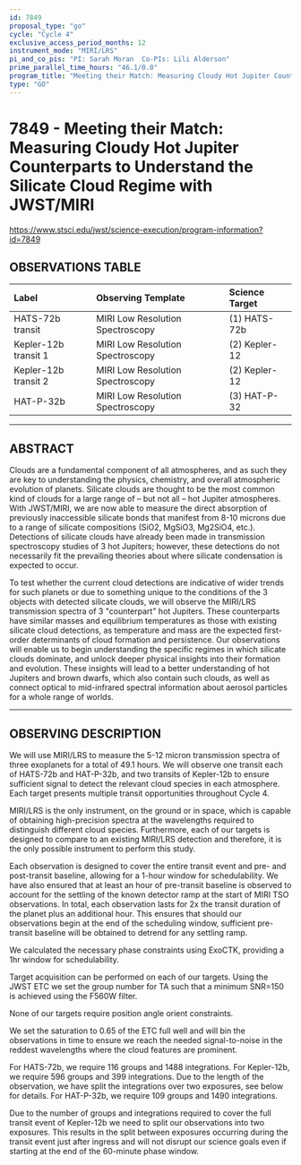 ```yaml
---
id: 7849
proposal_type: "go"
cycle: "Cycle 4"
exclusive_access_period_months: 12
instrument_mode: "MIRI/LRS"
pi_and_co_pis: "PI: Sarah Moran  Co-PIs: Lili Alderson"
prime_parallel_time_hours: "46.1/0.0"
program_title: "Meeting their Match: Measuring Cloudy Hot Jupiter Counterparts to Understand the Silicate Cloud Regime with JWST/MIRI"
type: "GO"
---
```

# 7849 - Meeting their Match: Measuring Cloudy Hot Jupiter Counterparts to Understand the Silicate Cloud Regime with JWST/MIRI
https://www.stsci.edu/jwst/science-execution/program-information?id=7849
## OBSERVATIONS TABLE
| Label               | Observing Template              | Science Target |
| :------------------ | :------------------------------ | :------------- |
| HATS-72b transit    | MIRI Low Resolution Spectroscopy | (1) HATS-72b   |
| Kepler-12b transit 1 | MIRI Low Resolution Spectroscopy | (2) Kepler-12  |
| Kepler-12b transit 2 | MIRI Low Resolution Spectroscopy | (2) Kepler-12  |
| HAT-P-32b           | MIRI Low Resolution Spectroscopy | (3) HAT-P-32   |

---

## ABSTRACT

Clouds are a fundamental component of all atmospheres, and as such they are key to understanding the physics, chemistry, and overall atmospheric evolution of planets. Silicate clouds are thought to be the most common kind of clouds for a large range of – but not all – hot Jupiter atmospheres. With JWST/MIRI, we are now able to measure the direct absorption of previously inaccessible silicate bonds that manifest from 8-10 microns due to a range of silicate compositions (SiO2, MgSiO3, Mg2SiO4, etc.). Detections of silicate clouds have already been made in transmission spectroscopy studies of 3 hot Jupiters; however, these detections do not necessarily fit the prevailing theories about where silicate condensation is expected to occur.

To test whether the current cloud detections are indicative of wider trends for such planets or due to something unique to the conditions of the 3 objects with detected silicate clouds, we will observe the MIRI/LRS transmission spectra of 3 "counterpart" hot Jupiters. These counterparts have similar masses and equilibrium temperatures as those with existing silicate cloud detections, as temperature and mass are the expected first-order determinants of cloud formation and persistence. Our observations will enable us to begin understanding the specific regimes in which silicate clouds dominate, and unlock deeper physical insights into their formation and evolution. These insights will lead to a better understanding of hot Jupiters and brown dwarfs, which also contain such clouds, as well as connect optical to mid-infrared spectral information about aerosol particles for a whole range of worlds.

---

## OBSERVING DESCRIPTION

We will use MIRI/LRS to measure the 5-12 micron transmission spectra of three exoplanets for a total of 49.1 hours. We will observe one transit each of HATS-72b and HAT-P-32b, and two transits of Kepler-12b to ensure sufficient signal to detect the relevant cloud species in each atmosphere.
Each target presents multiple transit opportunities throughout Cycle 4.

MIRI/LRS is the only instrument, on the ground or in space, which is capable of obtaining high-precision spectra at the wavelengths required to distinguish different cloud species. Furthermore, each of our targets is designed to compare to an existing MIRI/LRS detection and therefore, it is the only possible instrument to perform this study.

Each observation is designed to cover the entire transit event and pre- and post-transit baseline, allowing for a 1-hour window for schedulability. We have also ensured that at least an hour of pre-transit baseline is observed to account for the settling of the known detector ramp at the start of MIRI TSO observations. In total, each observation lasts for 2x the transit duration of the planet plus an additional hour. This ensures that should our observations begin at the end of the scheduling window, sufficient pre-transit baseline will be obtained to detrend for any settling ramp.

We calculated the necessary phase constraints using ExoCTK, providing a 1hr window for schedulability.

Target acquisition can be performed on each of our targets. Using the JWST ETC we set the group number for TA such that a minimum SNR=150 is achieved using the F560W filter.

None of our targets require position angle orient constraints.

We set the saturation to 0.65 of the ETC full well and will bin the observations in time to ensure we reach the needed signal-to-noise in the reddest wavelengths where the cloud features are prominent.

For HATS-72b, we require 116 groups and 1488 integrations.
For Kepler-12b, we require 596 groups and 399 integrations. Due to the length of the observation, we have split the integrations over two exposures, see below for details.
For HAT-P-32b, we require 109 groups and 1490 integrations.

Due to the number of groups and integrations required to cover the full transit event of Kepler-12b we need to split our observations into two exposures. This results in the split between exposures occurring during the transit event just after ingress and will not disrupt our science goals even if starting at the end of the 60-minute phase window.